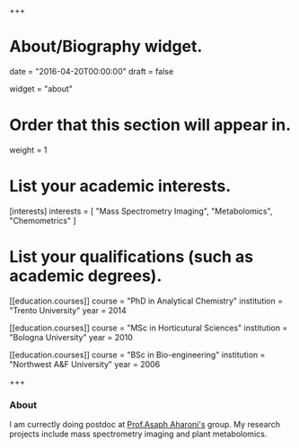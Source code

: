 +++
# About/Biography widget.

date = "2016-04-20T00:00:00"
draft = false

widget = "about"

# Order that this section will appear in.
weight = 1

# List your academic interests.
[interests]
  interests = [
    "Mass Spectrometry Imaging",
    "Metabolomics",
    "Chemometrics"
  ]

# List your qualifications (such as academic degrees).
[[education.courses]]
  course = "PhD in Analytical Chemistry"
  institution = "Trento University"
  year = 2014

[[education.courses]]
  course = "MSc in Horticutural Sciences"
  institution = "Bologna University"
  year = 2010

[[education.courses]]
  course = "BSc in Bio-engineering"
  institution = "Northwest A&F University"
  year = 2006
 
+++

### About

I am currectly doing postdoc at [Prof.Asaph Aharoni's](https://www.weizmann.ac.il/plants/aharoni/) group. My research projects include mass spectrometry imaging and plant metabolomics.
